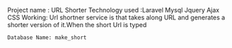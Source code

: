 Project name : URL Shorter
Technology used :Laravel
				 Mysql
				 Jquery
				 Ajax
				 CSS
Working:
    Url shortner service is that takes along URL and generates a shorter version of it.When the short Url is typed
    
    Database Name: make_short
